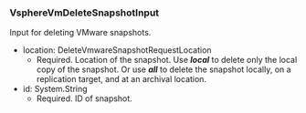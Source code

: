 ### VsphereVmDeleteSnapshotInput
Input for deleting VMware snapshots.

- location: DeleteVmwareSnapshotRequestLocation
  - Required. Location of the snapshot. Use **_local_** to delete only the local copy of the snapshot. Or use **_all_** to delete the snapshot locally, on a replication target, and at an archival location.
- id: System.String
  - Required. ID of snapshot.
